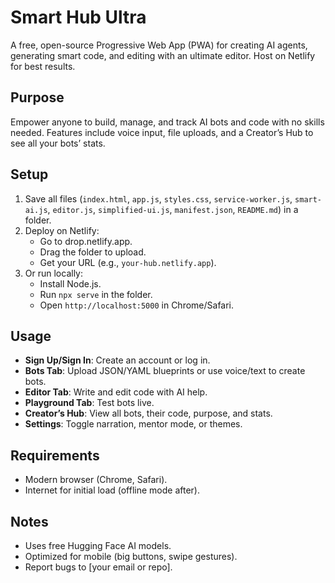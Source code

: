 # Smart Hub Ultra

A free, open-source Progressive Web App (PWA) for creating AI agents, generating smart code, and editing with an ultimate editor. Host on Netlify for best results.

## Purpose
Empower anyone to build, manage, and track AI bots and code with no skills needed. Features include voice input, file uploads, and a Creator’s Hub to see all your bots’ stats.

## Setup
1. Save all files (`index.html`, `app.js`, `styles.css`, `service-worker.js`, `smart-ai.js`, `editor.js`, `simplified-ui.js`, `manifest.json`, `README.md`) in a folder.
2. Deploy on Netlify:
   - Go to drop.netlify.app.
   - Drag the folder to upload.
   - Get your URL (e.g., `your-hub.netlify.app`).
3. Or run locally:
   - Install Node.js.
   - Run `npx serve` in the folder.
   - Open `http://localhost:5000` in Chrome/Safari.

## Usage
- **Sign Up/Sign In**: Create an account or log in.
- **Bots Tab**: Upload JSON/YAML blueprints or use voice/text to create bots.
- **Editor Tab**: Write and edit code with AI help.
- **Playground Tab**: Test bots live.
- **Creator’s Hub**: View all bots, their code, purpose, and stats.
- **Settings**: Toggle narration, mentor mode, or themes.

## Requirements
- Modern browser (Chrome, Safari).
- Internet for initial load (offline mode after).

## Notes
- Uses free Hugging Face AI models.
- Optimized for mobile (big buttons, swipe gestures).
- Report bugs to [your email or repo].